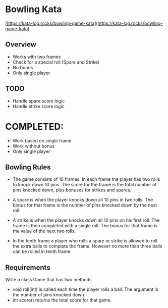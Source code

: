 # Bowling Kata

[https://kata-log.rocks/bowling-game-kata](https://kata-log.rocks/bowling-game-kata)


## Overview
* Works with two frames
* Check for a special roll (Spare and Strike)
* No bonus
* Only single player
 
## TODO
 * Handle spare score logic
 * Handle strike score logic

# COMPLETED: 
   * Work based on single frame
   * Work without bonus
   * Only single player
   
## Bowling Rules
* The game consists of 10 frames. In each frame the player has two rolls to knock down 10 pins. The score for the frame is the total number of pins knocked down, plus bonuses for strikes and spares.

* A spare is when the player knocks down all 10 pins in two rolls. The bonus for that frame is the number of pins knocked down by the next roll.

* A strike is when the player knocks down all 10 pins on his first roll. The frame is then completed with a single roll. The bonus for that frame is the value of the next two rolls.

* In the tenth frame a player who rolls a spare or strike is allowed to roll the extra balls to complete the frame. However no more than three balls can be rolled in tenth frame.

## Requirements
Write a class Game that has two methods

* void roll(int) is called each time the player rolls a ball. The argument is the number of pins knocked down.
* int score() returns the total score for that game.
